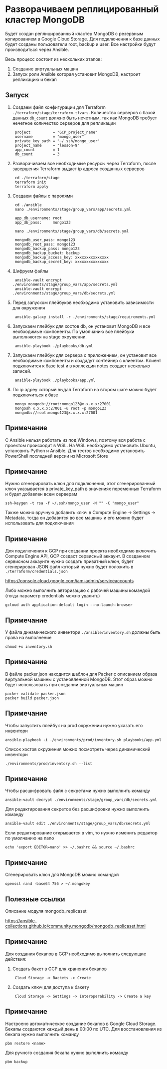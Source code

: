 # Разворачиваем реплицированный кластер MongoDB

Будет создан реплицированный кластер MongoDB c резервным копированием в Google Cloud Storage. Для подключения к базе данных будет созданы пользователи root, backup и user. Все настройки будут производиться через Ansible.

Весь процесс состоит из нескольких этапов:

1. Создание виртуальных машин
1. Запуск роли Ansible которая установит MongoDB, настроит репликацию и бекап

## Запуск
1. Создаем файл конфигурации для Terraform `./terraform/stage/terraform.tfvars`. Количество серверов с базой данных `db_count` должно быть нечетным, так как MongoDB требует нечетное количество серверов для репликации

        project          = "GCP_project_name"
        username         = "mongo_user"
        private_key_path = "~/.ssh/mongo_user"
        project_name     = "lesson-9"
        app_count        = 1
        db_count         = 3

1. Разворачиваем все необходимые ресурсы через Terraform, после завершения Terraform выдаст ip адреса созданных серверов

        cd ./terraform/stage
        terraform init
        terraform apply

1. Создаем файлы с паролями

        cd ./ansible
        nano ./environments/stage/group_vars/app/secrets.yml

        app_db_username: root
        app_db_pass:     mongo123

        nano ./environments/stage/group_vars/db/secrets.yml

        mongodb_user_pass: mongo123
        mongodb_root_pass: mongo123
        mongodb_backup_pass: mongo123
        mongodb_backup_bucket: backup
        mongodb_backup_access_key: xxxxxxxxxxxxxxx
        mongodb_backup_secret_key: xxxxxxxxxxxxxxx

1. Шифруем файлы

        ansible-vault encrypt ./environments/stage/group_vars/app/secrets.yml
        ansible-vault encrypt ./environments/stage/group_vars/db/secrets.yml

1. Перед запуском плейбуков необходимо установить зависимости для окружения

        ansible-galaxy install -r ./environments/stage/requirements.yml

1. Запускаем плейбук для хостов db, он установит MongoDB и все необходимые компоненты. По умолчанию все плейбуки выполняются на stage окружении.

        ansible-playbook ./playbooks/db.yml

1. Запускаем плейбук для сервера с приложением, он установит все необходимые компоненты и создадут контейнер с клиентом. Клиент подключится к базе test и в коллекции notes создаст несколько записей.

        ansible-playbook ./playbooks/app.yml

1. По ip адреу который выдал Terraform на втором шаге можно будет подключиться к базе

        mongo mongodb://root:mongo123@x.x.x.x:27001
        mongosh x.x.x.x:27001 -u root -p mongo123
        mongodb://root:mongo123@x.x.x.x:27001

## Примечание
С Ansible нельзя работать из под Windows, поэтому вся работа с проектом происходит в WSL. На WSL необходимо установить Ubuntu, установить Python и Ansible. Для тестов необходимо установить PowerShell последней версии из Microsoft Store

## Примечание
Нужно сгенерировать ключ для подключения, этот сгенерированный ключ указывается в private_key_path в значениях переменных Terraform и будет добавлен всем серверам

    ssh-keygen -t rsa -f ~/.ssh/mongo_user -N "" -C "mongo_user"

Также можно вручную добавить ключ в Compute Engine -> Settings -> Metadata, тогда он добавится во все машины и его можно будет использовать для подключения

## Примечание
Для подключения к GCP при создании проекта необходимо включить Compute Engine API, GCP создаст сервисный аккаунт. В созданном сервисном аккаунте нужно создать приватный ключ, будет сгенерирован JSON файл который нужно будет положить в `./terraform/credentials.json`

https://console.cloud.google.com/iam-admin/serviceaccounts

Либо можно выполнить авторизацию с рабочей машины командой (тогда параметр credentials можно удалить)

    gcloud auth application-default login --no-launch-browser

## Примечание
У файла динамического инвентори `./ansible/inventory.sh` должны быть права на выполнение

    chmod +x inventory.sh

## Примечание
В файле packer.json находится шаблон для Packer с описанием образа виртуальной машины с установленной MongoDB. Этот образ можно будет использовать при создании виртуальных машин

    packer validate packer.json
    packer build packer.json

## Примечание
Чтобы запустить плейбук на prod окружении нужно указать его инвентори

    ansible-playbook -i ./environments/prod/inventory.sh playbooks/app.yml

Список хостов окружения можно посмотреть через динамический инвентори

    ./environments/prod/inventory.sh --list

## Примечание
Чтобы расшифровать файл с секретами нужно выполнить команду

    ansible-vault decrypt ./environments/stage/group_vars/db/secrets.yml

Для редактирования секретов без расшифровки нужно выполнить команду

    ansible-vault edit ./environments/stage/group_vars/db/secrets.yml

Если редактирование открывается в vim, то нужно изменить редактор по умолчанию на nano

    echo 'export EDITOR=nano' >> ~/.bashrc && source ~/.bashrc

## Примечание
Сгенерировать ключ для MongoDB можно командой

    openssl rand -base64 756 > ~/.mongokey

## Полезные ссылки
Описание модуля mongodb_replicaset

https://ansible-collections.github.io/community.mongodb/mongodb_replicaset.html


## Примечание
Для создания бекапов в GCP необходимо выполнить следующие действия:
1. Создать бакет в GCP для хранения бекапов

        Cloud Storage -> Backets -> Create

1. Создать ключ для доступа к бакету

        Cloud Storage -> Settings -> Interoperability -> Create a key


## Примечание
Настроено автоматическое создание бекапов в Google Cloud Storage. Бекапы создаются каждый день в 00:00 по UTC. Для восстановления из бекапа нужно выполнить команду

    pbm restore <name>

Для ручного создания бекапа нужно выполнить команду

    pbm backup